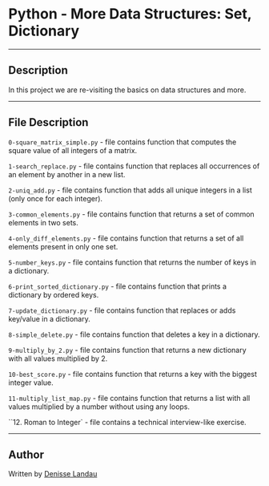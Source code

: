 # Python - More Data Structures: Set, Dictionary
---

## Description

In this project we are re-visiting the basics on data structures and more.

---

## File Description

``0-square_matrix_simple.py`` - file contains function that computes the square value of all integers of a matrix.

``1-search_replace.py`` - file contains function that replaces all occurrences of an element by another in a new list.

``2-uniq_add.py`` - file contains function that adds all unique integers in a list (only once for each integer).

``3-common_elements.py`` - file contains function that returns a set of common elements in two sets.

``4-only_diff_elements.py`` - file contains function that returns a set of all elements present in only one set.

``5-number_keys.py`` - file contains function that returns the number of keys in a dictionary.

``6-print_sorted_dictionary.py`` - file contains function that prints a dictionary by ordered keys.

``7-update_dictionary.py`` - file contains function that replaces or adds key/value in a dictionary.

``8-simple_delete.py`` - file contains function that deletes a key in a dictionary.

``9-multiply_by_2.py`` - file contains function that returns a new dictionary with all values multiplied by 2.

``10-best_score.py`` - file contains function that returns a key with the biggest integer value.

``11-multiply_list_map.py`` - file contains function that returns a list with all values multiplied by a number without using any loops.

``12. Roman to Integer` - file contains a technical interview-like exercise.


---

## Author

Written by [Denisse Landau](https://www.linkedin.com/in/denisselandau/ "Denisse Landau")
